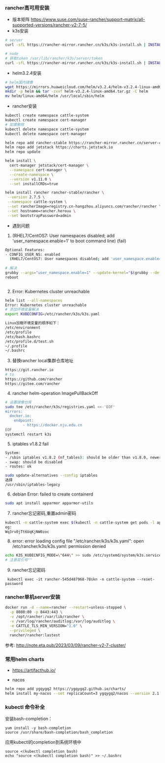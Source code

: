 ### rancher高可用安装
* 版本矩阵
  https://www.suse.com/suse-rancher/support-matrix/all-supported-versions/rancher-v2-7-5/
* k3s安装

```bash
# server
curl -sfL https://rancher-mirror.rancher.cn/k3s/k3s-install.sh | INSTALL_K3S_MIRROR=cn INSTALL_K3S_VERSION=v1.24.10+k3s1 sh -s -

# node
# 获取token /var/lib/rancher/k3s/server/token
curl -sfL https://rancher-mirror.rancher.cn/k3s/k3s-install.sh | INSTALL_K3S_MIRROR=cn INSTALL_K3S_VERSION=v1.24.10+k3s1 K3S_URL=https://192.168.1.181:6443 K3S_TOKEN=token sh -

```

* helm3.2.4安装

```bash
# helm国内镜像
wget https://mirrors.huaweicloud.com/helm/v3.2.4/helm-v3.2.4-linux-amd64.tar.gz
mkdir -p helm && tar -zxvf helm-v3.2.4-linux-amd64.tar.gz -C helm
mv helm/linux-amd64/helm /usr/local/sbin/helm
```

* rancher安装

```bash
kubectl create namespace cattle-system
kubectl create namespace cert-manager
# 如需删除
kubectl delete namespace cattle-system
kubectl delete namespace cert-manager 
```

```bash
helm repo add rancher-stable https://rancher-mirror.rancher.cn/server-charts/stable
helm repo add jetstack https://charts.jetstack.io
helm repo update
```

```bash
helm install \
  cert-manager jetstack/cert-manager \
  --namespace cert-manager \
  --create-namespace \
  --version v1.11.0 \
  --set installCRDs=true
```

```bash
helm install rancher rancher-stable/rancher \
 --version 2.7.5 \
 --namespace cattle-system \
 --set rancherImage=registry.cn-hangzhou.aliyuncs.com/rancher/rancher \
 --set hostname=rancher.herouu \
 --set bootstrapPassword=admin
```

* 遇到问题

1. (RHEL7/CentOS7: User namespaces disabled; add 'user_namespace.enable=1' to boot command line) (fail)

```bash
Optional Features:
- CONFIG_USER_NS: enabled
  (RHEL7/CentOS7: User namespaces disabled; add 'user_namespace.enable=1' to boot command line) (fail)
  
# 解决
grubby --args="user_namespace.enable=1" --update-kernel="$(grubby --default-kernel)"
reboot  
  
```

2. Error: Kubernetes cluster unreachable

```bash
helm list --all-namespaces
Error: Kubernetes cluster unreachable
# 添加环境变量解决
export KUBECONFIG=/etc/rancher/k3s/k3s.yaml
```

```bash
Linux加载环境变量的顺序如下：
/etc/environment
/etc/profile
/etc/bash.bashrc
/etc/profile.d/test.sh
~/.profile
~/.bashrc
```

3. 替换rancher local集群仓库地址

``` bash
https://git.rancher.io 
# to
https://github.com/rancher
https://gitee.com/rancher
```

4. rancher helm-operation  ImagePullBackOff  

```bash
# 设置镜像仓库
sudo tee /etc/rancher/k3s/registries.yaml <<-'EOF'
mirrors:
  docker.io:
    endpoint:
        - https://docker.nju.edu.cn
EOF
systemctl restart k3s

```

5. iptables v1.8.2 fail

```bash
System:
- /sbin iptables v1.8.2 (nf_tables): should be older than v1.8.0, newer than v1.8.3, or in legacy mode (fail)
- swap: should be disabled
- routes: ok

sudo update-alternatives --config iptables
选择
/usr/sbin/iptables-legacy 
```

6. debian   Error: failed to create containerd

```bash
sudo apt install apparmor apparmor-utils
```

7. rancher忘记密码,重置admin密码

```bash
kubectl -n cattle-system exec $(kubectl -n cattle-system get pods -l app=rancher | grep '1/1' | head -1 | awk '{ print $1 }') -- reset-password
eg:
Wq3rv0jTt6UqKjNW0zoc
```

8. error: error loading config file "/etc/rancher/k3s/k3s.yaml": open /etc/rancher/k3s/k3s.yaml: permission denied

```bash
echo K3S_KUBECNFIG_MODE=\"644\" >> sudo /etc/systemd/system/k3s.service.env
# 注意双引号""
```

9. rancher忘记密码

```shell
 kubectl exec -it rancher-545d487968-78skn -n cattle-system --reset-password
```

### rancher单机server安装

```bash
docker run -d --name=rancher --restart=unless-stopped \
  -p 8080:80 -p 8443:443 \
  -v /opt/rancher:/var/lib/rancher \
  -v /var/log/rancher/auditlog:/var/log/auditlog \
  -e CATTLE_TLS_MIN_VERSION="1.0" \
  --privileged \
  rancher/rancher:lastest
```

参考: <http://note.eta.pub/2023/03/09/rancher-v2-7-cluster/>

### 常用helm charts

* <https://artifacthub.io/>

* nacos

```bash
helm repo add ygqygq2 https://ygqygq2.github.io/charts/
helm install my-nacos --set replicaCount=3 ygqygq2/nacos --version 2.1.4
```


### kubectl 命令补全
安装bash-completion：

```
yum install -y bash-completion
source /usr/share/bash-completion/bash_completion
```


应用kubectl的completion到系统环境中

```
source <(kubectl completion bash)
echo "source <(kubectl completion bash)" >> ~/.bashrc
```

